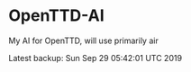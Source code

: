 # OpenTTD-AI
My AI for OpenTTD, will use primarily air

Latest backup: Sun Sep 29 05:42:01 UTC 2019
